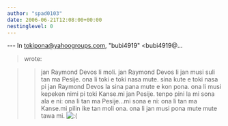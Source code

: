 ```yaml
---
author: "spad0103"
date: 2006-06-21T12:08:00+00:00
nestinglevel: 0
---
```

\---
 In [tokipona@yahoogroups.com](mailto://tokipona@yahoogroups.com), "bubi4919" <bubi4919@...
> wrote:

>> jan Raymond Devos li moli.
>> jan Raymond Devos li jan musi suli tan ma Pesije. ona li toki e toki
> nasa mute. sina kute e toki nasa pi jan Raymond Devos la sina pana
> mute e kon pona. ona li musi kepeken nimi pi toki Kanse.mi jan Pesije. tenpo pini la mi sona ala e ni: ona li tan ma Pesije...mi sona e ni: ona li tan ma Kanse.mi pilin ike tan moli ona. ona li jan musi pona mute mute tawa mi. ![:(](images/smilies/icon_e_sad.gif "Sad")